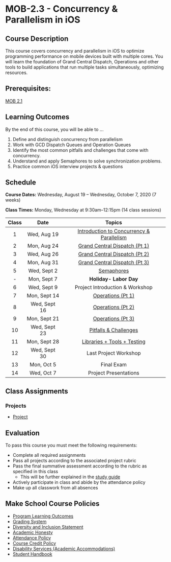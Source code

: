 # MOB-2.3 - Concurrency & Parallelism in iOS

## Course Description
This course covers concurrency and parallelism in iOS to optimize programming performance on mobile devices built with multiple cores. You will learn the foundation of Grand Central Dispatch, Operations and other tools to build applications that run multiple tasks simultaneously, optimizing resources.

## Prerequisites:  

[MOB 2.1](https://github.com/Make-School-Courses/MOB-2.1-Local-Persistence-in-iOS)


## Learning Outcomes

By the end of this course, you will be able to ...

1. Define and distinguish concurrency from parallelism
1. Work with GCD Dispatch Queues and Operation Queues
1. Identify the most common pitfalls and challenges that come with concurrency.
1. Understand and apply Semaphores to solve synchronization problems.
1. Practice common iOS interview projects & questions

## Schedule

**Course Dates:** Wednesday, August 19 – Wednesday, October 7, 2020 (7 weeks)

**Class Times:** Monday, Wednesday at 9:30am–12:15pm (14 class sessions)

| Class |          Date          |                 Topics                  |
|:-----:|:----------------------:|:---------------------------------------:|
|  1 |  Wed, Aug 19               | [Introduction to Concurrency & Parallelism] |
|  2 |  Mon, Aug 24               | [Grand Central Dispatch (Pt 1)] |
|  3 |  Wed, Aug 26               | [Grand Central Dispatch (Pt 2)] |
|  4 |  Mon, Aug 31               | [Grand Central Dispatch (Pt 3)] |
|  5 |  Wed, Sept 2               | [Semaphores] |
|  - |  Mon, Sept 7               | **Holiday- Labor Day** |
|  6 |  Wed, Sept 9               | Project Introduction & Workshop |
|  7 |  Mon, Sept 14              | [Operations (Pt 1)] |
|  8 |  Wed, Sept 16              | [Operations (Pt 2)] |
|  9 |  Mon, Sept 21              | [Operations (Pt 3)] |
| 10 |  Wed, Sept 23              | [Pitfalls & Challenges] |
| 11 |  Mon, Sept 28              | [Libraries + Tools + Testing] |
| 12 |  Wed, Sept 30              | Last Project Workshop |
| 13 |  Mon, Oct 5                | Final Exam |  
| 14 |  Wed, Oct 7                | Project Presentations |


[Introduction to Concurrency & Parallelism]: Lessons/01-Intro-Concurrency-&-Parallelism/Lesson1.md
[Grand Central Dispatch (Pt 1)]: Lessons/02-Grand-Central_Dispatch-Pt1/Lesson2.md
[Grand Central Dispatch (Pt 2)]: Lessons/03-Grand-Central_Dispatch-Pt2/Lesson3.md
[Grand Central Dispatch (Pt 3)]: Lessons/04-Grand-Central_Dispatch-Pt3/Lesson4.md
[Semaphores]: Lessons/05-Semaphores/Readme.md
[Operations (Pt 1)]: Lessons/06-Operations-Pt1/Lesson6.md
[Operations (Pt 2)]: Lessons/07-Operations-Pt2/Lesson7.md
[Operations (Pt 3)]:Lessons/08-Operations-Pt3/Lesson8.md
[Pitfalls & Challenges]: Lessons/09-Pitfalls-Challenges/Lesson9.md
[Libraries + Tools + Testing]: Lessons/10-Course-Review-and-Workshop/Lesson10.md


## Class Assignments

### Projects

- [Project](Assignments/Project.md)

## Evaluation

To pass this course you must meet the following requirements:

- Complete all required assignments
- Pass all projects according to the associated project rubric
- Pass the final summative assessment according to the rubric as specified in this class
    - This will be further explained in the [study guide](StudyGuide.md)
- Actively participate in class and abide by the attendance policy
- Make up all classwork from all absences

## Make School Course Policies

- [Program Learning Outcomes](https://make.sc/program-learning-outcomes)
- [Grading System](https://make.sc/grading-system)
- [Diversity and Inclusion Statement](https://make.sc/diversity-and-inclusion-statement)
- [Academic Honesty](https://make.sc/academic-honesty-policy)
- [Attendance Policy](https://make.sc/attendance-policy)
- [Course Credit Policy](https://make.sc/course-credit-policy)
- [Disability Services (Academic Accommodations)](https://make.sc/disability-services)
- [Student Handbook](https://make.sc/student-handbook)
